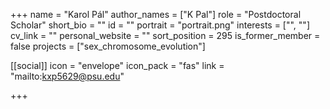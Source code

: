 +++
name = "Karol Pál"
author_names = ["K Pal"]
role = "Postdoctoral Scholar"
short_bio = ""
id = ""
portrait = "portrait.png"
interests = ["", ""]
cv_link = ""
personal_website = ""
sort_position = 295
is_former_member = false
projects = ["sex_chromosome_evolution"]

[[social]]
    icon = "envelope"
    icon_pack = "fas"
    link = "mailto:kxp5629@psu.edu"


+++
